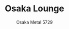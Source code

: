 ---
designer: Cmp Design
description: "Osaka%20Lounge%20confirms%20the%20functionality%20of%20the%20collection%20with%20a%20result%20of%20great%20ergonomic%20design%20and%20graphic%20sign.%20The%20generous%20dimensions%20of%20Osaka%20Lounge%20accentuate%20its%20versatile%20and%20relaxed%20nature.%A0%20Osaka%20Lounge%20features%20a%20%D820mm%20tubular%20steel%20frame%2C%20ash%20armrests%20and%20a%20padded%20shell%2C%20upholstered%20in%20fabric%2C%20leather%20and%20simil%20leather.%20It%20offers%20several%A0%20choice%20of%20finishes%2C%20to%20meet%20every%20requirement%20of%20customization."
image_primary: img/Osaka-5729_NERO-TC615_zoom.jpg
image_secondary: img/Osaka-5729_NERO-TC615_zoom2.jpg
manufacturer: Pedrali
href: https://www.pedrali.it/en/products/catalog/Lounge-chair-OSAKA-5729/
subtitle: Osaka Metal 5729
title: Osaka Lounge
image_thumb: img/Osaka_5729_cover.jpg
tags: 
  - pedrali
  - lounge-seating
category: lounge-seating
slug: /manufacturers/pedrali/lounge-seating/cmp-design-osaka-lounge
---